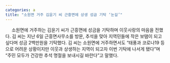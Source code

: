 ```yaml
---
categories: a
title: "소원면 거주 김윤기 씨 근흥면에 상생 성금 기탁 ‘눈길’"
---
```

&nbsp;&nbsp;&nbsp;&nbsp; 소원면에 거주하는 김윤기 씨가 근흥면에 성금을 기탁하며 이웃사랑의 마음을 전했다. 김 씨는 지난 6일 근흥면사무소를 방문, 추석을 맞아 지역민들에 작은 보탬이 되고 싶다며 성금 2백만원을 기탁했다. 김 씨는 소원면에 거주하면서도 “태풍과 코로나19 등으로 어려운 상황이지만 이웃과 상생하는 지역이 되고자 이번 기탁에 나서게 됐다”며 “주민 모두가 건강한 추석 명절을 보내시길 바란다”고 말했다. 